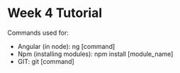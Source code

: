 # Week 4 Tutorial

Commands used for:
- Angular (in node): ng [command]
- Npm (installing modules): npm install [module_name]
- GIT: git [command]
